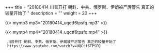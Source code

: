 +++
title = "20180414  川普开打 朝鲜、中共、俄罗斯、伊朗被严厉警告 真正的较量开始了 "
description = ""
weight = 20
+++

{{< mymp3 mp3="20180414_uqctf6tpsfq.mp3" >}}

{{< mymp4 mp4="20180414_uqctf6tpsfq.mp4" >}}

     川普开打 朝鲜、中共、俄罗斯、伊朗被严厉警告 真正的较量开始了 
     https://www.youtube.com/watch?v=UQCtf6TPSFQ 
     
